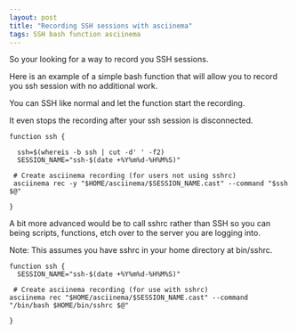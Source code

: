 ```yaml
---
layout: post
title: "Recording SSH sessions with asciinema"
tags: SSH bash function asciinema
---
```


So your looking for a way to record you SSH sessions.

Here is an example of a simple bash function that will allow you to record you ssh session with no additional work.

You can SSH like normal and let the function start the recording.

It even stops the recording after your ssh session is disconnected.

```
function ssh {

  ssh=$(whereis -b ssh | cut -d' ' -f2)
  SESSION_NAME="ssh-$(date +%Y%m%d-%H%M%S)"

 # Create asciinema recording (for users not using sshrc)
 asciinema rec -y "$HOME/asciinema/$SESSION_NAME.cast" --command "$ssh $@"

}
```

A bit more advanced would be to call sshrc rather than SSH so you can being scripts, functions, etch over to the server you are logging into.

Note: This assumes you have sshrc in your home directory at bin/sshrc.

```
function ssh {
  SESSION_NAME="ssh-$(date +%Y%m%d-%H%M%S)"

 # Create asciinema recording (for use with sshrc)
asciinema rec "$HOME/asciinema/$SESSION_NAME.cast" --command "/bin/bash $HOME/bin/sshrc $@"
    
}
```

